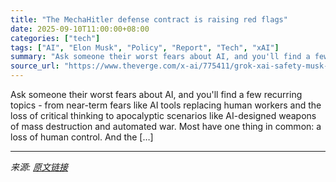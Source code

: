 ```yaml
---
title: "The MechaHitler defense contract is raising red flags"
date: 2025-09-10T11:00:00+08:00
categories: ["tech"]
tags: ["AI", "Elon Musk", "Policy", "Report", "Tech", "xAI"]
summary: "Ask someone their worst fears about AI, and you'll find a few recurring topics - from near-term fears like AI tools replacing human workers and the loss of critical thinking to apocalyptic scenarios l"
source_url: "https://www.theverge.com/x-ai/775411/grok-xai-safety-musk-warren-hegseth-dod"
---
```


Ask someone their worst fears about AI, and you'll find a few recurring topics - from near-term fears like AI tools replacing human workers and the loss of critical thinking to apocalyptic scenarios like AI-designed weapons of mass destruction and automated war. Most have one thing in common: a loss of human control. And the [&#8230;]

---

*来源: [原文链接](https://www.theverge.com/x-ai/775411/grok-xai-safety-musk-warren-hegseth-dod)*
